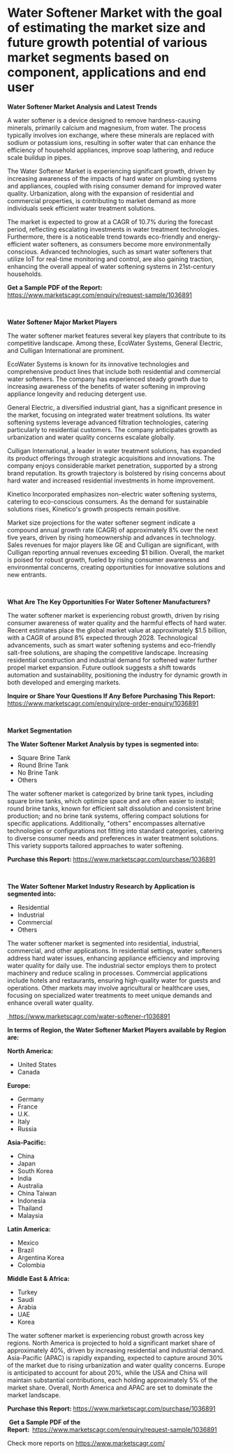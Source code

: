 <p><h1>Water Softener Market with the goal of estimating the market size and future growth potential of various market segments based on component, applications and end user</h1></p><p><strong>Water Softener Market Analysis and Latest Trends</strong></p>
<p><p>A water softener is a device designed to remove hardness-causing minerals, primarily calcium and magnesium, from water. The process typically involves ion exchange, where these minerals are replaced with sodium or potassium ions, resulting in softer water that can enhance the efficiency of household appliances, improve soap lathering, and reduce scale buildup in pipes. </p><p>The Water Softener Market is experiencing significant growth, driven by increasing awareness of the impacts of hard water on plumbing systems and appliances, coupled with rising consumer demand for improved water quality. Urbanization, along with the expansion of residential and commercial properties, is contributing to market demand as more individuals seek efficient water treatment solutions. </p><p>The market is expected to grow at a CAGR of 10.7% during the forecast period, reflecting escalating investments in water treatment technologies. Furthermore, there is a noticeable trend towards eco-friendly and energy-efficient water softeners, as consumers become more environmentally conscious. Advanced technologies, such as smart water softeners that utilize IoT for real-time monitoring and control, are also gaining traction, enhancing the overall appeal of water softening systems in 21st-century households.</p></p>
<p><strong>Get a Sample PDF of the Report:&nbsp;</strong> <a href="https://www.marketscagr.com/enquiry/request-sample/1036891?utm_campaign=2304&utm_medium=2&utm_source=Github&utm_content=ia&utm_term=06032025&utm_id=water-softener">https://www.marketscagr.com/enquiry/request-sample/1036891</a></p>
<p>&nbsp;</p>
<p><strong>Water Softener Major Market Players</strong></p>
<p><p>The water softener market features several key players that contribute to its competitive landscape. Among these, EcoWater Systems, General Electric, and Culligan International are prominent. </p><p>EcoWater Systems is known for its innovative technologies and comprehensive product lines that include both residential and commercial water softeners. The company has experienced steady growth due to increasing awareness of the benefits of water softening in improving appliance longevity and reducing detergent use. </p><p>General Electric, a diversified industrial giant, has a significant presence in the market, focusing on integrated water treatment solutions. Its water softening systems leverage advanced filtration technologies, catering particularly to residential customers. The company anticipates growth as urbanization and water quality concerns escalate globally.</p><p>Culligan International, a leader in water treatment solutions, has expanded its product offerings through strategic acquisitions and innovations. The company enjoys considerable market penetration, supported by a strong brand reputation. Its growth trajectory is bolstered by rising concerns about hard water and increased residential investments in home improvement. </p><p>Kinetico Incorporated emphasizes non-electric water softening systems, catering to eco-conscious consumers. As the demand for sustainable solutions rises, Kinetico's growth prospects remain positive. </p><p>Market size projections for the water softener segment indicate a compound annual growth rate (CAGR) of approximately 8% over the next five years, driven by rising homeownership and advances in technology. Sales revenues for major players like GE and Culligan are significant, with Culligan reporting annual revenues exceeding $1 billion. Overall, the market is poised for robust growth, fueled by rising consumer awareness and environmental concerns, creating opportunities for innovative solutions and new entrants.</p></p>
<p>&nbsp;</p>
<p><strong>What Are The Key Opportunities For Water Softener Manufacturers?</strong></p>
<p><p>The water softener market is experiencing robust growth, driven by rising consumer awareness of water quality and the harmful effects of hard water. Recent estimates place the global market value at approximately $1.5 billion, with a CAGR of around 8% expected through 2028. Technological advancements, such as smart water softening systems and eco-friendly salt-free solutions, are shaping the competitive landscape. Increasing residential construction and industrial demand for softened water further propel market expansion. Future outlook suggests a shift towards automation and sustainability, positioning the industry for dynamic growth in both developed and emerging markets.</p></p>
<p><strong>Inquire or Share Your Questions If Any Before Purchasing This Report:</strong> <a href="https://www.marketscagr.com/enquiry/pre-order-enquiry/1036891?utm_campaign=2304&utm_medium=2&utm_source=Github&utm_content=ia&utm_term=06032025&utm_id=water-softener">https://www.marketscagr.com/enquiry/pre-order-enquiry/1036891</a></p>
<p>&nbsp;</p>
<p><strong>Market Segmentation</strong></p>
<p><strong>The Water Softener Market Analysis by types is segmented into:</strong></p>
<p><ul><li>Square Brine Tank</li><li>Round Brine Tank</li><li>No Brine Tank</li><li>Others</li></ul></p>
<p><p>The water softener market is categorized by brine tank types, including square brine tanks, which optimize space and are often easier to install; round brine tanks, known for efficient salt dissolution and consistent brine production; and no brine tank systems, offering compact solutions for specific applications. Additionally, "others" encompasses alternative technologies or configurations not fitting into standard categories, catering to diverse consumer needs and preferences in water treatment solutions. This variety supports tailored approaches to water softening.</p></p>
<p><strong>Purchase this Report:&nbsp;</strong><a href="https://www.marketscagr.com/purchase/1036891?utm_campaign=2304&utm_medium=2&utm_source=Github&utm_content=ia&utm_term=06032025&utm_id=water-softener">https://www.marketscagr.com/purchase/1036891</a></p>
<p>&nbsp;</p>
<p><strong>The Water Softener Market Industry Research by Application is segmented into:</strong></p>
<p><ul><li>Residential</li><li>Industrial</li><li>Commercial</li><li>Others</li></ul></p>
<p><p>The water softener market is segmented into residential, industrial, commercial, and other applications. In residential settings, water softeners address hard water issues, enhancing appliance efficiency and improving water quality for daily use. The industrial sector employs them to protect machinery and reduce scaling in processes. Commercial applications include hotels and restaurants, ensuring high-quality water for guests and operations. Other markets may involve agricultural or healthcare uses, focusing on specialized water treatments to meet unique demands and enhance overall water quality.</p></p>
<p><a href="https://www.marketscagr.com/water-softener-r1036891?utm_campaign=2304&utm_medium=2&utm_source=Github&utm_content=ia&utm_term=06032025&utm_id=water-softener">&nbsp;https://www.marketscagr.com/water-softener-r1036891</a></p>
<p><strong>In terms of Region, the Water Softener Market Players available by Region are:</strong></p>
<p>
    <p> <strong> North America: </strong>
        <ul>
            <li>United States</li>
            <li>Canada</li>
        </ul>
        </p> 
    <p> <strong> Europe: </strong>
        <ul>
            <li>Germany</li>
            <li>France</li>
            <li>U.K.</li>
            <li>Italy</li>
            <li>Russia</li>
        </ul>
        </p> 
    <p> <strong> Asia-Pacific: </strong>
        <ul>
            <li>China</li>
            <li>Japan</li>
            <li>South Korea</li>
            <li>India</li>
            <li>Australia</li>
            <li>China Taiwan</li>
            <li>Indonesia</li>
            <li>Thailand</li>
            <li>Malaysia</li>
        </ul>
        </p> 
    <p> <strong> Latin America: </strong>
        <ul>
            <li>Mexico</li>
            <li>Brazil</li>
            <li>Argentina Korea</li>
            <li>Colombia</li>
        </ul>
        </p> 
    <p> <strong> Middle East & Africa: </strong>
        <ul>
            <li>Turkey</li>
            <li>Saudi</li>
            <li>Arabia</li>
            <li>UAE</li>
            <li>Korea</li>
        </ul>
    </p>
    </p>
<p><p>The water softener market is experiencing robust growth across key regions. North America is projected to hold a significant market share of approximately 40%, driven by increasing residential and industrial demand. Asia-Pacific (APAC) is rapidly expanding, expected to capture around 30% of the market due to rising urbanization and water quality concerns. Europe is anticipated to account for about 20%, while the USA and China will maintain substantial contributions, each holding approximately 5% of the market share. Overall, North America and APAC are set to dominate the market landscape.</p></p>
<p><strong>Purchase this Report: </strong><a href="https://www.marketscagr.com/purchase/1036891?utm_campaign=2304&utm_medium=2&utm_source=Github&utm_content=ia&utm_term=06032025&utm_id=water-softener">https://www.marketscagr.com/purchase/1036891</a></p>
<p>&nbsp;<strong>Get a Sample PDF of the Report:&nbsp;&nbsp;</strong><a href="https://www.marketscagr.com/enquiry/request-sample/1036891?utm_campaign=2304&utm_medium=2&utm_source=Github&utm_content=ia&utm_term=06032025&utm_id=water-softener">https://www.marketscagr.com/enquiry/request-sample/1036891</a></p>
<p><strong></strong></p>
<p>Check more reports on <a href="https://www.marketscagr.com/?utm_campaign=2304&utm_medium=2&utm_source=Github&utm_content=ia&utm_term=06032025&utm_id=water-softener">https://www.marketscagr.com/</a></p>